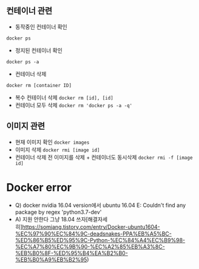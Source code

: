 ## 컨테이너 관련
- 동작중인 컨테이너 확인
```
docker ps
```
- 정지된 컨테이너 확인
```
docker ps -a
```
- 컨테이너 삭제
```
docker rm [container ID]
```
- 복수 컨테이너 삭제
```docker rm [id], [id]```  
- 컨테이너 모두 삭제
```docker rm 'docker ps -a -q' ```


## 이미지 관련

- 현재 이미지 확인
```docker images```
- 이미지 삭제
```docker rmi [image id]```
- 컨테이너 삭제 전 이미지를 삭제 + 컨테이너도 동시삭제
```docker rmi -f [image id]```



# Docker error
- Q) docker nvidia 16.04 version에서 ubuntu 16.04 E: Couldn't find any package by regex 'python3.7-dev'
- A) 지원 안한다 그냥 18.04 쓰자[해결자세히]https://somjang.tistory.com/entry/Docker-ubuntu1604-%EC%97%90%EC%84%9C-deadsnakes-PPA%EB%A5%BC-%ED%86%B5%ED%95%9C-Python-%EC%84%A4%EC%B9%98-%EC%A7%80%EC%9B%90-%EC%A2%85%EB%A3%8C-%EB%B0%8F-%ED%95%B4%EA%B2%B0-%EB%B0%A9%EB%B2%95) 
